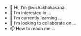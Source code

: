 - 👋 Hi, I’m @vishakhakasana
- 👀 I’m interested in ...
- 🌱 I’m currently learning ...
- 💞️ I’m looking to collaborate on ...
- 📫 How to reach me ...

<!---
vishakhakasana/vishakhakasana is a ✨ special ✨ repository because its `README.md` (this file) appears on your GitHub profile.
You can click the Preview link to take a look at your changes.
--->
